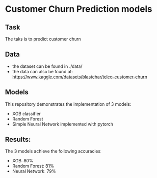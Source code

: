 # Customer Churn Prediction models
## Task
The taks is to predict customer churn 
## Data
- the dataset can be found in ./data/
- the data can also be found at: https://www.kaggle.com/datasets/blastchar/telco-customer-churn

## Models
This repository demonstrates the implementation of 3 models:
- XGB classifier
- Random Forest
- Simple Neural Network implemented with pytorch

## Results:
The 3 models achieve the following accuracies:
- XGB: 80%
- Random Forest: 81%
- Neural Network: 79%
